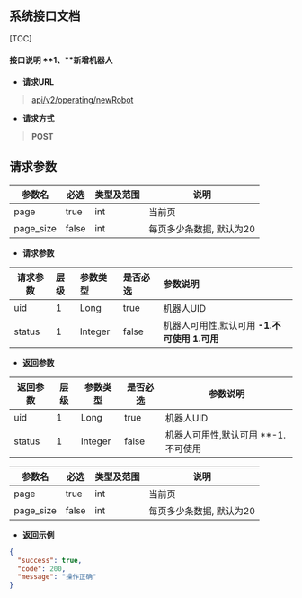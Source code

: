 ## 系统接口文档

[TOC]

#### 接口说明 **1、**新增机器人

- **请求URL**
> [api/v2/operating/newRobot](#)

- **请求方式** 
>**POST**

## 请求参数
参数名 | 必选 | 类型及范围 | 说明
--- | --- | --- | ---
page | true | int | 当前页
page_size | false | int | 每页多少条数据, 默认为20

- **请求参数**

请求参数 |   层级   |参数类型| 是否必选     |  参数说明   
-------- | :--------| :------|:------       |:------ 
uid       |  1       |Long    |true   | 机器人UID
status    | 1        |Integer |false  |机器人可用性,默认可用  **-1.不可使用 1.可用**

- **返回参数**

返回参数 |   层级   |参数类型| 是否必选     |  参数说明   
--- | ---| ---|---      |---
uid       |  1       |Long    |true   | 机器人UID
status    | 1        |Integer |false  |机器人可用性,默认可用  **-1.不可使用

参数名 | 必选 | 类型及范围 | 说明
--- | --- | --- | ---
page | true | int | 当前页
page_size | false | int | 每页多少条数据, 默认为20

- **返回示例**
>    
```json 
{
  "success": true,
  "code": 200,
  "message": "操作正确"
}
```

